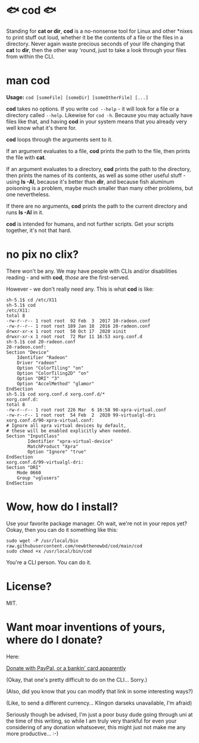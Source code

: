 # 🐟 cod 🐟

Standing for **cat or dir**, **cod** is a no-nonsense tool for Linux and other 
*nixes to print stuff out loud, whether it be the contents of a file or the 
files in a directory. Never again waste precious seconds of your life changing 
that **cat** to **dir**, then the other way 'round, just to take a look through 
your files from within the CLI.


# man cod

**Usage:** `cod [someFile] [someDir] [someOtherFile] [...]`

**cod** takes no options. If you write `cod --help` - it will look for a file 
or a directory called `--help`. Likewise for `cod -h`. Because you may actually 
have files like that, and having **cod** in your system means that you already 
very well know what it's there for.

**cod** loops through the arguments sent to it.

If an argument evaluates to a file, **cod** prints the path to the file, then 
prints the file with **cat**.

If an argument evaluates to a directory, **cod** prints the path to the 
directory, then prints the names of its contents, as well as some other useful 
stuff - using **ls -Al**, because it's better than **dir**, and because fish 
aluminum poisoning is a problem, maybe much smaller than many other problems, 
but one nevertheless.

If there are no arguments, **cod** prints the path to the current directory and 
runs **ls -Al** in it.

**cod** is intended for humans, and not further scripts. Get your scripts 
together, it's not that hard.


# no pix no clix?

There won't be any. We may have people with CLIs and/or disabilities reading - 
and with **cod**, _those_ are the first-served.

However - we don't really need any. This is what **cod** is like:

```
sh-5.1$ cd /etc/X11
sh-5.1$ cod
/etc/X11:
total 8
-rw-r--r-- 1 root root  92 Feb  3  2017 10-radeon.conf
-rw-r--r-- 1 root root 189 Jan 18  2016 20-radeon.conf
drwxr-xr-x 1 root root  50 Oct 17  2020 xinit
drwxr-xr-x 1 root root  72 Mar 11 16:53 xorg.conf.d
sh-5.1$ cod 20-radeon.conf
20-radeon.conf:
Section "Device"
    Identifier "Radeon"
    Driver "radeon"
    Option "ColorTiling" "on"
    Option "ColorTiling2D" "on"
    Option "DRI" "3"
    Option "AccelMethod" "glamor"
EndSection
sh-5.1$ cod xorg.conf.d xorg.conf.d/*
xorg.conf.d:
total 8
-rw-r--r-- 1 root root 226 Mar  6 16:58 90-xpra-virtual.conf
-rw-r--r-- 1 root root  54 Feb  2  2020 99-virtualgl-dri
xorg.conf.d/90-xpra-virtual.conf:
# Ignore all xpra virtual devices by default,
# these will be enabled explicitly when needed.
Section "InputClass"
        Identifier "xpra-virtual-device"
        MatchProduct "Xpra"
        Option "Ignore" "true"
EndSection
xorg.conf.d/99-virtualgl-dri:
Section "DRI"
	Mode 0660
	Group "vglusers"
EndSection
```

# Wow, how do I install?

Use your favorite package manager. Oh wait, we're not in your repos yet? Ookay, 
then you can do it something like this:
```
sudo wget -P /usr/local/bin raw.githubusercontent.com/newbthenewbd/cod/main/cod
sudo chmod +x /usr/local/bin/cod
```
You're a CLI person. You can do it.


# License?

MIT.


# Want moar inventions of yours, where do I donate?

Here:

[Donate with PayPal, or a bankin' card apparently](https://www.paypal.com/cgi-bin/webscr?cmd=_donations&business=sendmoney%40go2%2epl&lc=US&item_name=Express%20gratitude%20for%20cod%20with%20a%20donation&currency_code=USD&bn=PP%2dDonationsBF%3abtn_donateCC_LG%2egif%3aNonHosted)

(Okay, that one's pretty difficult to do on the CLI... Sorry.)

(Also, did you know that you can modify that link in some interesting ways?)

(Like, to send a different currency... Klingon darseks unavailable, I'm afraid)

Seriously though be advised, I'm just a poor busy dude going through uni at the 
time of this writing, so while I am truly very thankful for even your 
considering of any donation whatsoever, this might just not make me any more 
productive... :-)
